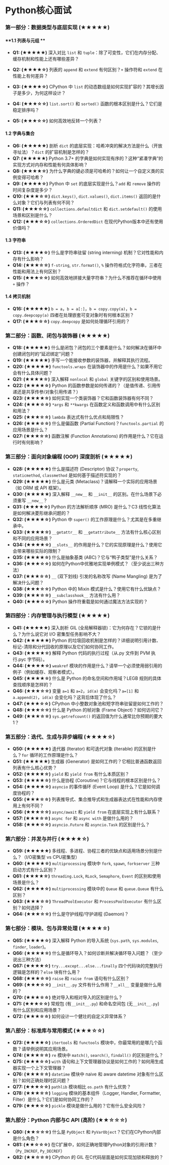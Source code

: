 # Python核心面试

### **第一部分：数据类型与底层实现 (★★★★★)**

#### **1.1 列表与元组 **

- **Q1: (★★★★★)** 深入对比 `list` 和 `tuple`：除了可变性，它们在内存分配、缓存机制和性能上还有哪些差异？

- **Q2: (★★★★☆)** 列表的 `append` 和 `extend` 有何区别？`+` 操作符和 `extend` 在性能上有何差异？
- **Q3: (★★★★☆)** CPython 中 `list` 的动态数组是如何实现扩容的？其增长因子是多少，为何这样设计？
- **Q4: (★★★☆☆)** `list.sort()` 和 `sorted()` 函数的根本区别是什么？它们是稳定排序吗？
- **Q5: (★★★☆☆)** 如何高效地反转一个列表？

#### **1.2 字典与集合**

- **Q6: (★★★★★)** 剖析 `dict` 的底层实现：哈希冲突的解决方法是什么（开放寻址法）？`dict` 的扩容机制是怎样的？
- **Q7: (★★★★★)** Python 3.7+ 的字典是如何实现有序的？这种“紧凑字典”的实现方式对内存和性能有何具体影响？
- **Q8: (★★★★☆)** 为什么字典的键必须是可哈希的？如何让一个自定义类的实例变得可哈希？
- **Q9: (★★★★☆)** Python 中 `set` 的底层实现是什么？`add` 和 `remove` 操作的时间复杂度是多少？
- **Q10: (★★★☆☆)** `dict.keys()`, `dict.values()`, `dict.items()` 返回的是什么对象？它们与列表有何不同？
- **Q11: (★★★☆☆)** `collections.defaultdict` 和 `dict.setdefault()` 的使用场景和区别是什么？
- **Q12: (★★★☆☆)** `collections.OrderedDict` 在现代Python版本中还有使用价值吗？

#### **1.3 字符串**

- **Q13: (★★★★☆)** 什么是字符串驻留 (string interning) 机制？它对性能和内存有什么影响？
- **Q14: (★★★☆☆)** `f-string`, `str.format()`, `%` 操作符格式化字符串，三者在性能和用法上有何区别？
- **Q15: (★★★☆☆)** 如何高效地拼接大量字符串？为什么不推荐在循环中使用 `+` 操作？

#### **1.4 拷贝机制**

- **Q16: (★★★★★)** `b = a`，`b = a[:]`，`b = copy.copy(a)`，`b = copy.deepcopy(a)` 四者在处理嵌套可变对象时有何根本区别？
- **Q17: (★★★☆☆)** `copy.deepcopy` 是如何处理循环引用的？

### **第二部分：函数、闭包与装饰器 (★★★★★)**

- **Q18: (★★★★★)** 什么是闭包？闭包的三个要素是什么？如何解决在循环中创建闭包时的“延迟绑定”问题？
- **Q19: (★★★★★)** 手写一个能接收参数的装饰器，并解释其执行流程。
- **Q20: (★★★★★)** `functools.wraps` 在装饰器中的作用是什么？如果不用它会有什么具体问题？
- **Q21: (★★★★☆)** 深入解释 `nonlocal` 和 `global` 关键字的区别和使用场景。
- **Q22: (★★★★☆)** Python 的函数参数是如何传递的？（是值传递、引用传递还是共享传参/对象引用传递？）
- **Q23: (★★★★☆)** 如何实现一个类装饰器？它和函数装饰器有何不同？
- **Q24: (★★★☆☆)** `*args` 和 `**kwargs` 在函数定义和函数调用中有什么区别和用法？
- **Q25: (★★★☆☆)** `lambda` 表达式有什么优点和局限性？
- **Q26: (★★★☆☆)** 什么是偏函数 (Partial Function)？`functools.partial` 的应用场景是什么？
- **Q27: (★★★☆☆)** 函数注解 (Function Annotations) 的作用是什么？它在运行时有何影响？

### **第三部分：面向对象编程 (OOP) 深度剖析 (★★★★★)**

- **Q28: (★★★★★)** 什么是描述符 (Descriptor) 协议？`property`, `staticmethod`, `classmethod` 是如何基于描述符实现的？
- **Q29: (★★★★★)** 什么是元类 (Metaclass)？请解释一个实际的应用场景（如 ORM 或 API 框架）。
- **Q30: (★★★★★)** 深入解释 `__new__` 和 `__init__` 的区别。在什么场景下必须重写 `__new__`？
- **Q31: (★★★★☆)** Python 的方法解析顺序 (MRO) 是什么？C3 线性化算法是如何解决菱形继承问题的？
- **Q32: (★★★★☆)** Python 中 `super()` 的工作原理是什么？尤其是在多重继承中。
- **Q33: (★★★★☆)** `__getattr__` 和 `__getattribute__` 方法有什么核心区别和不同的应用场景？
- **Q34: (★★★★☆)** `__slots__` 的作用是什么？它的实现原理是什么？使用它会带来哪些实际的限制？
- **Q35: (★★★★☆)** 什么是抽象基类 (ABC)？它与“鸭子类型”是什么关系？
- **Q36: (★★★☆☆)** 如何在Python中优雅地实现单例模式？（至少说出三种方法）
- **Q37: (★★★☆☆)** `__` (双下划线) 引发的名称改写 (Name Mangling) 是为了解决什么问题？
- **Q38: (★★★☆☆)** Python 中的 Mixin 模式是什么？使用它有什么优缺点？
- **Q39: (★★★☆☆)** `__subclasshook__` 方法有什么用？
- **Q40: (★★★☆☆)** Python 操作符重载是如何通过魔法方法实现的？

### **第四部分：内存管理与执行模型 (★★★★★)**

- **Q41: (★★★★★)** 深入剖析 GIL (全局解释器锁)：它为何存在？它锁的是什么？为什么说它对 I/O 密集型任务影响不大？
- **Q42: (★★★★★)** Python 的垃圾回收机制是怎样的？详细说明引用计数、标记-清除和分代回收的原理以及它们如何协同工作。
- **Q43: (★★★★☆)** 解释 Python 代码的执行过程（从.py 文件到 PVM 执行.pyc 字节码）。
- **Q44: (★★★★☆)** `weakref` 模块的作用是什么？请举一个必须使用弱引用的例子（例如缓存、观察者模式）。
- **Q45: (★★★★☆)** 什么是 Python 的命名空间和作用域？LEGB 规则的具体查找顺序是怎样的？
- **Q46: (★★★☆☆)** 变量 `a=1` 和 `a=2`，`id(a)` 会变化吗？`a=[1]` 和 `a.append(2)`，`id(a)` 会变化吗？这背后体现了什么？
- **Q47: (★★★☆☆)** CPython 中小整数对象池和短字符串驻留是如何工作的？
- **Q48: (★★★☆☆)** 什么是 Python 的帧对象 (Frame Object)？如何访问它？
- **Q49: (★★★☆☆)** `sys.getrefcount()` 的返回值为什么通常比你预期的要大 1？

### **第五部分：迭代、生成与异步编程 (★★★★☆)**

- **Q50: (★★★★★)** 迭代器 (Iterator) 和可迭代对象 (Iterable) 的区别是什么？`for` 循环的工作原理是什么？
- **Q51: (★★★★★)** 生成器 (Generator) 是如何工作的？它相比普通函数返回列表有什么核心优势？
- **Q52: (★★★★☆)** `yield` 和 `yield from` 有什么本质区别？
- **Q53: (★★★★☆)** 什么是协程 (Coroutine)？它与线程的根本区别是什么？
- **Q54: (★★★★☆)** `asyncio` 的事件循环 (Event Loop) 是什么？它是如何调度协程的？
- **Q55: (★★★☆☆)** 列表推导式、集合推导式和生成器表达式在性能和内存使用上有何不同？
- **Q56: (★★★☆☆)** `async/await` 和 `yield from` 在底层实现上有什么联系？
- **Q57: (★★★☆☆)** `async for` 和 `async with` 是做什么用的？
- **Q58: (★★★☆☆)** `asyncio.Future` 和 `asyncio.Task` 的区别是什么？

### **第六部分：并发与并行 (★★★★☆)**

- **Q59: (★★★★★)** 多线程、多进程、协程三者的优缺点和适用场景分别是什么？（I/O密集型 vs CPU密集型）
- **Q60: (★★★★☆)** `multiprocessing` 模块中 `fork`, `spawn`, `forkserver` 三种启动方式有什么区别？
- **Q61: (★★★★☆)** `threading.Lock`, `RLock`, `Semaphore`, `Event` 的区别和使用场景是什么？
- **Q62: (★★★★☆)** `multiprocessing` 模块中的 `Queue` 和 `queue.Queue` 有什么区别？
- **Q63: (★★★☆☆)** `ThreadPoolExecutor` 和 `ProcessPoolExecutor` 有什么区别？如何选择？
- **Q64: (★★★☆☆)** 什么是守护线程/守护进程 (Daemon)？

### **第七部分：模块、包与异常处理 (★★★★☆)**

- **Q65: (★★★★☆)** 深入解释 Python 的导入系统 (`sys.path`, `sys.modules`, `finder`, `loader`)。
- **Q66: (★★★★☆)** 什么是循环导入？如何诊断并解决循环导入问题？（至少说出三种方法）
- **Q67: (★★★★☆)** `try...except...else...finally` 四个代码块的完整执行逻辑是怎样的？`else` 块有什么用？
- **Q68: (★★★☆☆)** `raise` 和 `raise from` 语句有什么区别？
- **Q69: (★★★☆☆)** `__init__.py` 文件有什么作用？`__all__` 变量是做什么用的？
- **Q70: (★★★☆☆)** 绝对导入和相对导入的区别是什么？
- **Q71: (★★★☆☆)** 常规包 (有`__init__.py`) 和命名空间包 (无`__init__.py`) 有什么区别和应用场景？
- **Q72: (★★★☆☆)** 如何设计一个健壮的自定义异常体系？

### **第八部分：标准库与常用模式 (★★★☆☆)**

- **Q73: (★★★★☆)** `itertools` 和 `functools` 模块中，你最常用的是哪几个函数？请举例说明其应用场景。
- **Q74: (★★★☆☆)** `re` 模块中 `match()`, `search()`, `findall()` 的区别是什么？
- **Q75: (★★★☆☆)** `with` 语句和上下文管理器协议是如何工作的？如何用生成器实现一个上下文管理器？
- **Q76: (★★★☆☆)** `datetime` 模块中 naive 和 aware datetime 对象有什么区别？如何正确处理时区问题？
- **Q77: (★★★☆☆)** `pathlib` 模块相比 `os.path` 有什么优势？
- **Q78: (★★★☆☆)** `logging` 模块的基本组件（Logger, Handler, Formatter, Filter）是什么？它们是如何协同工作的？
- **Q79: (★★★☆☆)** `pickle` 模块是做什么用的？它有什么安全风险？

### **第九部分：Python 内部与C API (高阶) (★★☆☆☆)**

- **Q80: (★★☆☆☆)** 什么是 `PyObject` 和 `PyVarObject`？它们在CPython内部是什么角色？
- **Q81: (★★☆☆☆)** 在C扩展中，如何正确地管理Python对象的引用计数？（`Py_INCREF`, `Py_DECREF`）
- **Q82: (★★☆☆☆)** CPython 的 GIL 在C代码层面是如何实现加锁和释放的？